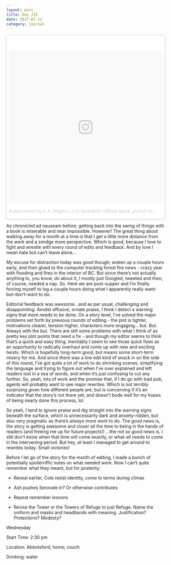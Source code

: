 ```yaml
---
layout: post
title: Day 215
date: 2017-07-12
category: journal
---
```


<blockquote class="instagram-media" data-instgrm-version="7" style=" background:#FFF; border:0; border-radius:3px; box-shadow:0 0 1px 0 rgba(0,0,0,0.5),0 1px 10px 0 rgba(0,0,0,0.15); margin: 1px; max-width:658px; padding:0; width:99.375%; width:-webkit-calc(100% - 2px); width:calc(100% - 2px);"><div style="padding:8px;"> <div style=" background:#F8F8F8; line-height:0; margin-top:40px; padding:50.0% 0; text-align:center; width:100%;"> <div style=" background:url(data:image/png;base64,iVBORw0KGgoAAAANSUhEUgAAACwAAAAsCAMAAAApWqozAAAABGdBTUEAALGPC/xhBQAAAAFzUkdCAK7OHOkAAAAMUExURczMzPf399fX1+bm5mzY9AMAAADiSURBVDjLvZXbEsMgCES5/P8/t9FuRVCRmU73JWlzosgSIIZURCjo/ad+EQJJB4Hv8BFt+IDpQoCx1wjOSBFhh2XssxEIYn3ulI/6MNReE07UIWJEv8UEOWDS88LY97kqyTliJKKtuYBbruAyVh5wOHiXmpi5we58Ek028czwyuQdLKPG1Bkb4NnM+VeAnfHqn1k4+GPT6uGQcvu2h2OVuIf/gWUFyy8OWEpdyZSa3aVCqpVoVvzZZ2VTnn2wU8qzVjDDetO90GSy9mVLqtgYSy231MxrY6I2gGqjrTY0L8fxCxfCBbhWrsYYAAAAAElFTkSuQmCC); display:block; height:44px; margin:0 auto -44px; position:relative; top:-22px; width:44px;"></div></div><p style=" color:#c9c8cd; font-family:Arial,sans-serif; font-size:14px; line-height:17px; margin-bottom:0; margin-top:8px; overflow:hidden; padding:8px 0 7px; text-align:center; text-overflow:ellipsis; white-space:nowrap;"><a href="https://www.instagram.com/p/BUarqoXl46B/" style=" color:#c9c8cd; font-family:Arial,sans-serif; font-size:14px; font-style:normal; font-weight:normal; line-height:17px; text-decoration:none;" target="_blank">A post shared by K.A. Wiggins | 🇨🇦 bookaholic (@kaie.space_author)</a> on <time style=" font-family:Arial,sans-serif; font-size:14px; line-height:17px;" datetime="2017-05-23T01:45:57+00:00">May 22, 2017 at 6:45pm PDT</time></p></div></blockquote>
<script async defer src="//platform.instagram.com/en_US/embeds.js"></script>

As chronicled ad nauseam before, getting back into the swing of things with a book is miserable and near impossible. However! The great thing about walking away for a month at a time is that I get a little more distance from the work and a smidge more perspective. Which is good, because I love to fight and wrestle with every round of edits and feedback. And by love I mean hate but can’t leave alone… 

My excuse for distraction today was good though; woken up a couple hours early, and then glued to the computer tracking forest fire news - crazy year with flooding and fires in the interior of BC. But since there’s not actually anything to, you know, *do* about it, I mostly just Googled, tweeted and then, of course, needed a nap. So. Here we are post-supper and I’m finally forcing myself to log a couple hours doing what I apparently really want-but-don’t-want to do. 

Editorial feedback was awesome…and as per usual, challenging and disappointing. Amidst effusive, ornate praise, I think I detect a warning signs that more needs to be done. On a story level, I’ve solved the major problems set forth by previous rounds of editing - the plot is tighter, motivations clearer, tension higher, characters more engaging… but. But. Always with the but. There are still some problems with what I think of as pretty key plot points that need a fix - and though my editor seems to think that’s a quick and easy thing, inevitably I seem to see those quick fixes as an opportunity to radically overhaul and come up with new and exciting twists. Which is hopefully long-term good, but means some short-term misery for me. And since there was a line edit kind of snuck in on the side of this round, I’ve got quite a lot of work to do shrinking scenes, simplifying the language and trying to figure out when I’ve over explained and left readers lost in a sea of words, and when it’s just confusing to cut any further. So, yeah, lots of work and the promise that, if I do go with trad pub, agents will probably want to see major rewrites. Which is not terribly surprising given how different people are, but is concerning if it’s an indicator that the story’s not there yet, and doesn’t bode well for my hopes of being nearly done this process, lol. 

So yeah, I tend to ignore praise and dig straight into the warning signs beneath the surface, which is unnecessarily dark and anxiety-ridden, but also very pragmatic as there’s *always* more work to do. The good news is, the story is getting awesome and closer all the time to being in the hands of readers (and freeing me up for future projects!) …the not so good news is, I still don’t know when that time will come exactly, or what-all needs to come in the intervening period. But hey, at least I managed to get around to rewrites today. Small victories!

Before I let go of the story for the month of editing, I made a bunch of potentially spoilerriffic notes on what needed work. Now I can’t quite remember what they meant, but for posterity: 

* Reveal earlier, Cole resist identity, come to terms during climax

* Ash pushes Serovate in? Or otherwise contributes

* Repeat remember lessons  

* Revise the Tower or the Towers of Refuge to just Refuge. Name the uniform and masks and headbands with meaning. Justification? Protections? Modesty? 

Wednesday

Start Time: 2:30 pm

Location: Abbotsford; home; couch

Drinking: water
